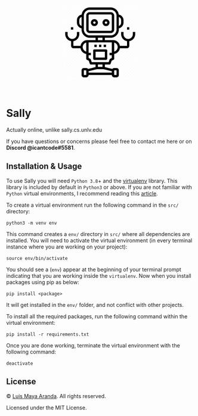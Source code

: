 <br>

<p align="center">
<a href="https://github.com/3SUM"><img width="200" src="./logo/sally.png" alt="Sally logo"></a>
</p>

<br>

# Sally

Actually online, unlike sally.cs.unlv.edu

If you have questions or concerns please feel free to contact me here or on **Discord @icantcode#5581**.

## Installation & Usage

To use Sally you will need `Python 3.8`+ and the [virtualenv](https://virtualenv.pypa.io/en/latest/)
library. This library is included by default in `Python3` or above. If you are not familiar with `Python` virtual environments, I recommend reading this [article](https://realpython.com/python-virtual-environments-a-primer/).

To create a virtual environment run the following command in the `src/` directory:

```
python3 -m venv env
```

This command creates a `env/` directory in `src/` where all dependencies are installed. You will need to activate the virtual environment (in every terminal instance where you are working on your project):

```
source env/bin/activate
```

You should see a (`env`) appear at the beginning of your terminal prompt indicating that you are working inside the `virtualenv`. Now when you install packages using pip as below:

```
pip install <package>
```

It will get installed in the `env/` folder, and not conflict with other projects.

To install all the required packages, run the following command within the virtual environment:

```
pip install -r requirements.txt
```

Once you are done working, terminate the virtual environment with the following command:

```
deactivate
```

## License

&copy; [Luis Maya Aranda](https://github.com/3SUM). All rights reserved.

Licensed under the MIT License.